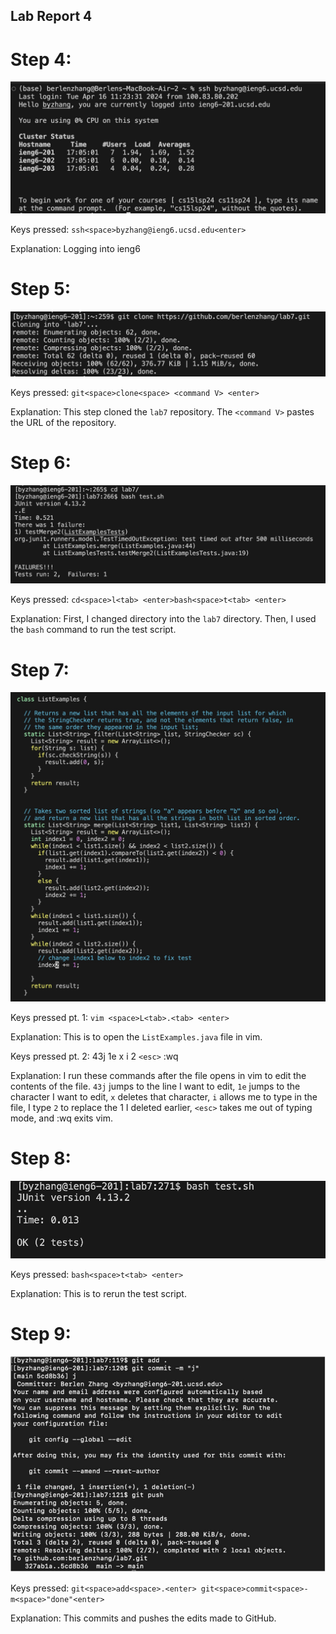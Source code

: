 ## Lab Report 4

# Step 4:

![Image](step4.jpg)

Keys pressed: `ssh<space>byzhang@ieng6.ucsd.edu<enter>`

Explanation: Logging into ieng6

# Step 5:

![Image](step5.jpg)

Keys pressed: `git<space>clone<space> <command V> <enter>`

Explanation: This step cloned the `lab7` repository. The `<command V>` pastes the URL of the repository.

# Step 6:

![Image](test6.jpg)

Keys pressed: `cd<space>l<tab> <enter>bash<space>t<tab> <enter>`

Explanation: First, I changed directory into the `lab7` directory. Then, I used the `bash` command to run the test script.

# Step 7:

![Image](step7new.jpg)

Keys pressed pt. 1: `vim <space>L<tab>.<tab> <enter>`

Explanation: This is to open the `ListExamples.java` file in vim.

Keys pressed pt. 2: 43j 1e x i 2 `<esc>` :wq 

Explanation: I run these commands after the file opens in vim to edit the contents of the file. `43j` jumps to the line I want to edit, `1e` jumps to the character I want to edit, `x` deletes that character, `i` allows me to type in the file, I type `2` to replace the 1 I deleted earlier, `<esc>` takes me out of typing mode, and :wq exits vim.

# Step 8: 

![Image](step8.jpg)

Keys pressed: `bash<space>t<tab> <enter>`

Explanation: This is to rerun the test script.

# Step 9:

![Image](push.jpg)

Keys pressed: `git<space>add<space>.<enter> git<space>commit<space>-m<space>"done"<enter>`

Explanation: This commits and pushes the edits made to GitHub.
